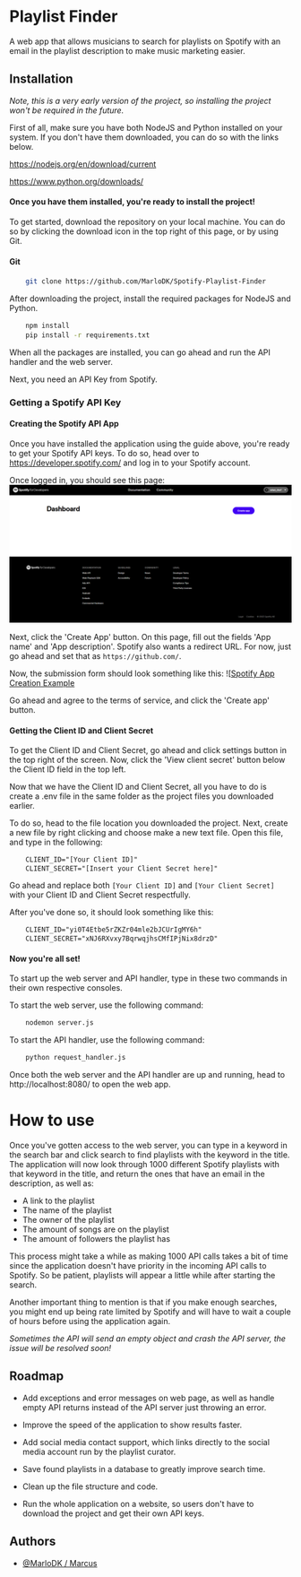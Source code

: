 
# Playlist Finder

A web app that allows musicians to search for playlists on Spotify with an email in the playlist description to make music marketing easier.


## Installation
*Note, this is a very early version of the project, so installing the project won't be required in the future.*


First of all, make sure you have both NodeJS and Python installed on your system. If you don't have them downloaded, you can do so with the links below.

https://nodejs.org/en/download/current

https://www.python.org/downloads/

#### Once you have them installed, you're ready to install the project!
To get started, download the repository on your local machine. You can do so by clicking the download icon in the top right of this page, or by using Git.

#### Git
```bash
    git clone https://github.com/MarloDK/Spotify-Playlist-Finder
```


After downloading the project, install the required packages for NodeJS and Python.
```bash
    npm install
    pip install -r requirements.txt
```
When all the packages are installed, you can go ahead and run the API handler and the web server.


Next, you need an API Key from Spotify.


### Getting a Spotify API Key

#### Creating the Spotify API App
Once you have installed the application using the guide above, you're ready to get your Spotify API keys. To do so, head over to https://developer.spotify.com/ and log in to your Spotify account.

Once logged in, you should see this page: ![Spotify Developer Dashboard](<Github Readme/Untitled-1.PNG>)

Next, click the 'Create App' button. On this page, fill out the fields 'App name' and 'App description'. Spotify also wants a redirect URL. For now, just go ahead and set that as `https://github.com/`.

Now, the submission form should look something like this:
![[Spotify App Creation Example](<Github Readme/Spotify App Creation.PNG>)

Go ahead and agree to the terms of service, and click the 'Create app' button.

#### Getting the Client ID and Client Secret
To get the Client ID and Client Secret, go ahead and click settings button in the top right of the screen. Now, click the 'View client secret' button below the Client ID field in the top left.

Now that we have the Client ID and Client Secret, all you have to do is create a .env file in the same folder as the project files you downloaded earlier.

To do so, head to the file location you downloaded the project. Next, create a new file by right clicking and choose make a new text file. Open this file, and type in the  following:
```
    CLIENT_ID="[Your Client ID]"
    CLIENT_SECRET="[Insert your Client Secret here]"
```
Go ahead and replace both `[Your Client ID]` and `[Your Client Secret]` with your Client ID and Client Secret respectfully.  

After you've done so, it should look something like this:
```
    CLIENT_ID="yi0T4Etbe5rZKZr04mle2bJCUrIgMY6h"
    CLIENT_SECRET="xNJ6RXvxy7BqrwqjhsCMfIPjNix8drzD"
```

#### Now you're all set!
To start up the web server and API handler, type in these two commands in their own respective consoles.

To start the web server, use the following command:
```bash
    nodemon server.js
```
To start the API handler, use the following command:
```bash
    python request_handler.js
```

Once both the web server and the API handler are up and running, head to http://localhost:8080/ to open the web app.
# How to use
Once you've gotten access to the web server, you can type in a keyword in the search bar and click search to find playlists with the keyword in the title. The application will now look through 1000 different Spotify playlists with that keyword in the title, and return the ones that have an email in the description, as well as:
* A link to the playlist
* The name of the playlist
* The owner of the playlist
* The amount of songs are on the playlist
* The amount of followers the playlist has

This process might take a while as making 1000 API calls takes a bit of time since the application doesn't have priority in the incoming API calls to Spotify. So be patient, playlists will appear a little while after starting the search.

Another important thing to mention is that if you make enough searches, you might end up being rate limited by Spotify and will have to wait a couple of hours before using the application again.

*Sometimes the API will send an empty object and crash the API server, the issue will be resolved soon!*
## Roadmap

- Add exceptions and error messages on web page, as well as handle empty API returns instead of the API server just throwing an error.

- Improve the speed of the application to show results faster.

- Add social media contact support, which links directly to the social media account run by the playlist curator.

- Save found playlists in a database to greatly improve search time.

- Clean up the file structure and code.

- Run the whole application on a website, so users don't have to download the project and get their own API keys.


## Authors

- [@MarloDK / Marcus](https://www.github.com/MarloDK)

